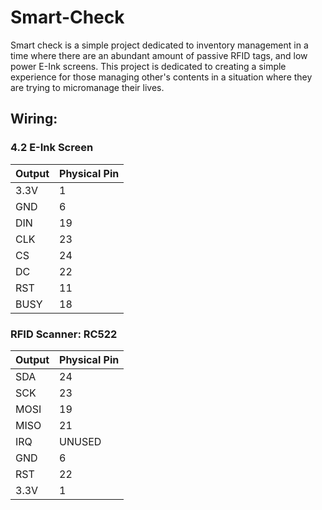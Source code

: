 # Smart-Check

Smart check is a simple project dedicated to inventory management in a time where there are an abundant amount of passive RFID tags, and low power E-Ink screens. This project is dedicated to creating a simple experience for those managing other's contents in a situation where they are trying to micromanage their lives. 

## Wiring:

### 4.2 E-Ink Screen

| Output | Physical Pin |
|----|----|
|3.3V|1|
|GND|6|
|DIN|19|
|CLK|23|
|CS|24|
|DC|22|
|RST|11|
|BUSY|18|

### RFID Scanner: RC522

| Output | Physical Pin |
| ---- | ---- | 
| SDA | 24 |
| SCK | 23 | 
| MOSI | 19 |
| MISO | 21 |
| IRQ | UNUSED |
|GND | 6 |
| RST | 22 |
| 3.3V | 1 |
